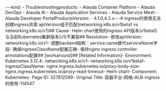 ---kind:   - Troubleshootingproducts:    - Alauda Container Platform   - Alauda DevOps   - Alauda AI   - Alauda Application Services   - Alauda Service Mesh   - Alauda Developer PortalProductsVersion:   - 4.1.0,4.2.x---<!-- A type of document that involves encountering a fault, diag...it, performing root cause analysis, and providing solutions. --># ingress的使用无法创建ingress资源 apiVersion组不匹配(networking.k8s.io/v1beta1 vs networking.k8s.io/v1)## Cause- Helm chart使用的ingress API版本(v1beta1)与当前Kubernetes集群版本(v1)不兼容## Resolution- 修改apiVersion: networking.k8s.io/v1- 调整backend结构：service.name替代serviceName字段- 确保ingressClassName配置正确- 保持nginx ingress controller annotations配置## [workaround]## [Related Information]- Environment: Kubernetes 3.12.4- networking.k8s.io/v1- networking.k8s.io/v1beta1- ingressClassName- nginx.ingress.kubernetes.io/proxy-body-size- nginx.ingress.kubernetes.io/proxy-read-timeout- Helm chart- Component: Kubernetes- Page ID: 327812599- Original Title: 容器平台-网络-ALB-ingress的使用-114547